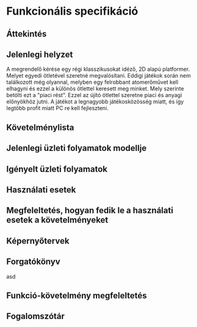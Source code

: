 
# Funkcionális specifikáció
##  Áttekintés


## Jelenlegi helyzet
A megrendelő kérése egy régi klasszikusokat idéző, 2D alapú platformer. Melyet egyedi ötletével szeretné megvalósítani. Eddigi játékok során nem találkozott még olyannal, melyben egy felrobbant atomerőművet kell elhagyni és ezzel a különös ötlettel keresett meg minket. Mely szerinte betölti ezt a "piaci rést". Ezzel az újító ötlettel szeretne piaci és anyagi előnyökhöz jutni. A játékot a legnagyobb játékosközösség miatt, és így legtöbb profit miatt PC re kell fejleszteni.

## Követelménylista


## Jelenlegi üzleti folyamatok modellje


## Igényelt üzleti folyamatok


## Használati esetek


## Megfeleltetés, hogyan fedik le a használati esetek a követelményeket


## Képernyőtervek


## Forgatókönyv
asd

## Funkció-követelmény megfeleltetés


## Fogalomszótár

